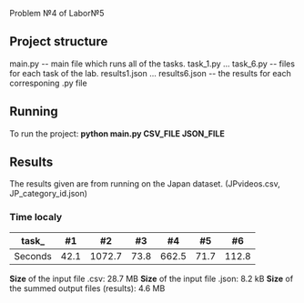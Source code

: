Problem №4 of Labor№5
## Project structure
main.py -- main file which runs all of the tasks.
task_1.py ... task_6.py -- files for each task of the lab.
results1.json ... results6.json -- the results for each corresponing .py file
## Running
To run the project: **python main.py CSV_FILE JSON_FILE**
## Results
The results given are from running on the Japan dataset. (JPvideos.csv, JP_category_id.json)
### Time localy
task_ | #1 | #2 | #3 | #4 | #5 | #6
--- | --- | --- | --- |--- |--- |--- 
Seconds | 42.1 | 1072.7 | 73.8 | 662.5 | 71.7 | 112.8

**Size** of the input file .csv: 28.7 MB
**Size** of the input file .json: 8.2 kB
**Size** of the summed output files (results): 4.6 MB
